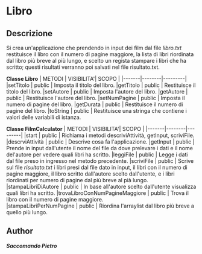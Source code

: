 # Libro


## Descrizione
Si crea un'applicazione che prendendo in input dei film dal file *libro.txt* restituisce il libro con il numero di pagine maggiore, la lista di libri riordinata dal libro più breve al più lungo, e scelto un regista stampare i libri che ha scritto; questi risultati verranno poi salvati nel file risultato.txt.

**Classe Libro**
| METODI | VISIBILITA'| SCOPO |
|-------|--------|---------|
|setTitolo | public | Imposta il titolo del libro.
|getTitolo | public | Restituisce il titolo del libro.
|setAutore | public | Imposta l'autore del libro.
|getAutore | public | Restituisce l'autore del libro.
|setNumPagine | public | Imposta il numero di pagine del libro.
|getDurata | public	| Restituisce il numero di pagine del libro.
|toString | public | Restituisce una stringa che contiene i valori delle variabili di istanza. 


**Classe FilmCalculator**
| METODI | VISIBILITA'| SCOPO |
|-------|--------|---------|
|start | public	 | Richiama i metodi descriviAttività, getInput, scriviFile.
|descrviAttività | public | Descrive cosa fa l'applicazione.
|getInput | public | Prende in input dall'utente il nome del file da dove prelevare i dati e il nome del'autore per vedere quali libri ha scritto.
|leggiFile | public	| Legge i dati dal file preso in ingresso nel metodo precedente.
|scriviFile | public | Scrive sul file *risultato.txt* i libri presi dal file dato in input, il libri con il numero di pagine maggiore, il libro scritto dall'autore scelto dall'utente, e i libri riordinati per numero di pagine dal più breve al pià lungo.
|stampaLibriDiAutore | public | In base all'autore scelto dall'utente visualizza quali libri ha scritto.
|trovaLibroConNumPagineMaggiore | public | Trova il libro con il numero di pagine maggiore.  
|stampaLibriPerNumPagine | public | Riordina l'arraylist dal libro più breve a quello più lungo.
## Author
***Saccomando Pietro***
